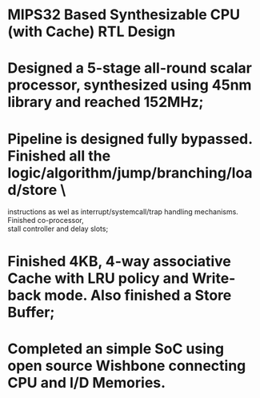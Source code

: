# MIPS32 Based Synthesizable CPU (with Cache) RTL Design
# Designed a 5-stage all-round scalar processor, synthesized using 45nm library and reached 152MHz;
# Pipeline is designed fully bypassed. Finished all the logic/algorithm/jump/branching/load/store \
  instructions as wel as interrupt/systemcall/trap handling mechanisms. Finished co-processor, \
  stall controller and delay slots;
# Finished 4KB, 4-way associative Cache with LRU policy and Write-back mode. Also finished a Store Buffer;
# Completed an simple SoC using open source Wishbone connecting CPU and I/D Memories.
